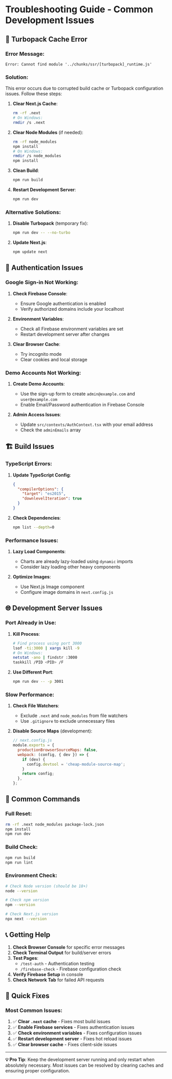 # Troubleshooting Guide - Common Development Issues

## 🚨 **Turbopack Cache Error**

### Error Message:

```
Error: Cannot find module '../chunks/ssr/[turbopack]_runtime.js'
```

### Solution:

This error occurs due to corrupted build cache or Turbopack configuration issues. Follow these steps:

1. **Clear Next.js Cache**:
   ```bash
   rm -rf .next
   # On Windows:
   rmdir /s .next
   ```

2. **Clear Node Modules** (if needed):
   ```bash
   rm -rf node_modules
   npm install
   # On Windows:
   rmdir /s node_modules
   npm install
   ```

3. **Clean Build**:
   ```bash
   npm run build
   ```

4. **Restart Development Server**:
   ```bash
   npm run dev
   ```

### Alternative Solutions:

1. **Disable Turbopack** (temporary fix):
   ```bash
   npm run dev -- --no-turbo
   ```

2. **Update Next.js**:
   ```bash
   npm update next
   ```

## 🔄 **Authentication Issues**

### Google Sign-in Not Working:

1. **Check Firebase Console**:
    - Ensure Google authentication is enabled
    - Verify authorized domains include your localhost

2. **Environment Variables**:
    - Check all Firebase environment variables are set
    - Restart development server after changes

3. **Clear Browser Cache**:
    - Try incognito mode
    - Clear cookies and local storage

### Demo Accounts Not Working:

1. **Create Demo Accounts**:
    - Use the sign-up form to create `admin@example.com` and `user@example.com`
    - Enable Email/Password authentication in Firebase Console

2. **Admin Access Issues**:
    - Update `src/contexts/AuthContext.tsx` with your email address
    - Check the `adminEmails` array

## 🏗️ **Build Issues**

### TypeScript Errors:

1. **Update TypeScript Config**:
   ```json
   {
     "compilerOptions": {
       "target": "es2015",
       "downlevelIteration": true
     }
   }
   ```

2. **Check Dependencies**:
   ```bash
   npm list --depth=0
   ```

### Performance Issues:

1. **Lazy Load Components**:
    - Charts are already lazy-loaded using `dynamic` imports
    - Consider lazy loading other heavy components

2. **Optimize Images**:
    - Use Next.js Image component
    - Configure image domains in `next.config.js`

## 🌐 **Development Server Issues**

### Port Already in Use:

1. **Kill Process**:
   ```bash
   # Find process using port 3000
   lsof -ti:3000 | xargs kill -9
   # On Windows:
   netstat -ano | findstr :3000
   taskkill /PID <PID> /F
   ```

2. **Use Different Port**:
   ```bash
   npm run dev -- -p 3001
   ```

### Slow Performance:

1. **Check File Watchers**:
    - Exclude `.next` and `node_modules` from file watchers
    - Use `.gitignore` to exclude unnecessary files

2. **Disable Source Maps** (development):
   ```javascript
   // next.config.js
   module.exports = {
     productionBrowserSourceMaps: false,
     webpack: (config, { dev }) => {
       if (dev) {
         config.devtool = 'cheap-module-source-map';
       }
       return config;
     },
   };
   ```

## 🔧 **Common Commands**

### Full Reset:

```bash
rm -rf .next node_modules package-lock.json
npm install
npm run dev
```

### Build Check:

```bash
npm run build
npm run lint
```

### Environment Check:

```bash
# Check Node version (should be 18+)
node --version

# Check npm version
npm --version

# Check Next.js version
npx next --version
```

## 📞 **Getting Help**

1. **Check Browser Console** for specific error messages
2. **Check Terminal Output** for build/server errors
3. **Test Pages**:
    - `/test-auth` - Authentication testing
    - `/firebase-check` - Firebase configuration check
4. **Verify Firebase Setup** in console
5. **Check Network Tab** for failed API requests

## 🚀 **Quick Fixes**

### Most Common Issues:

1. ✅ **Clear `.next` cache** - Fixes most build issues
2. ✅ **Enable Firebase services** - Fixes authentication issues
3. ✅ **Check environment variables** - Fixes configuration issues
4. ✅ **Restart development server** - Fixes hot reload issues
5. ✅ **Clear browser cache** - Fixes client-side issues

---

**💡 Pro Tip**: Keep the development server running and only restart when absolutely necessary. Most issues can be
resolved by clearing caches and ensuring proper configuration.